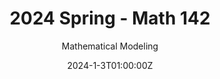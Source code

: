 ---
title: 2024 Spring - Math 142
subtitle: Mathematical Modeling
draft: false
featured: true
date: 2024-1-3T01:00:00Z
show_date: false
image:
  filename: featured
  focal_point: Smart
  preview_only: false
---
